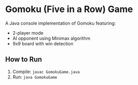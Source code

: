 # Gomoku (Five in a Row) Game

A Java console implementation of Gomoku featuring:
- 2-player mode
- AI opponent using Minimax algorithm
- 9x9 board with win detection

## How to Run
1. Compile: `javac GomokuGame.java`
2. Run: `java GomokuGame`

